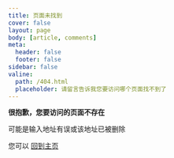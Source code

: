 ```yaml
---
title: 页面未找到
cover: false
layout: page
body: [article, comments]
meta:
  header: false
  footer: false
sidebar: false
valine:
  path: /404.html
  placeholder: 请留言告诉我您要访问哪个页面找不到了
---
```




**很抱歉，您要访问的页面不存在**

可能是输入地址有误或该地址已被删除

您可以 [回到主页](/)





